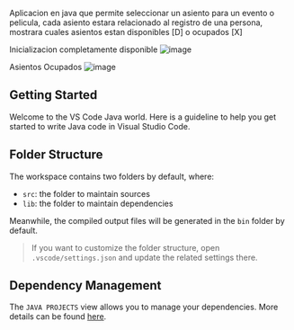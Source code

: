 Aplicacion en java que permite seleccionar un asiento para un evento o pelicula, cada asiento estara relacionado al registro de una persona, mostrara cuales asientos estan disponibles [D] o ocupados [X]

Inicializacion completamente disponible
![image](https://github.com/Arbyl/java-sits-project-oop/assets/73619752/68843f79-383a-443b-823f-58822d3b8441)


Asientos Ocupados
![image](https://github.com/Arbyl/java-sits-project-oop/assets/73619752/87755ee3-0f18-4c16-998c-5cc6e4a0ef5b)



## Getting Started

Welcome to the VS Code Java world. Here is a guideline to help you get started to write Java code in Visual Studio Code.

## Folder Structure

The workspace contains two folders by default, where:

- `src`: the folder to maintain sources
- `lib`: the folder to maintain dependencies

Meanwhile, the compiled output files will be generated in the `bin` folder by default.

> If you want to customize the folder structure, open `.vscode/settings.json` and update the related settings there.

## Dependency Management

The `JAVA PROJECTS` view allows you to manage your dependencies. More details can be found [here](https://github.com/microsoft/vscode-java-dependency#manage-dependencies).
